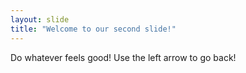 ```yaml
---
layout: slide
title: "Welcome to our second slide!"
---
```

Do whatever feels good!
Use the left arrow to go back!

